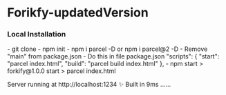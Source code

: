 # Forikfy-updatedVersion
<h3>Local Installation </h3>
- git clone <repo url>
- npm init 
- npm i parcel -D or npm i parcel@2 -D 
- Remove "main" from package.json
- Do this in file package.json
  "scripts": {
    "start": "parcel index.html",
    "build": "parcel build index.html"
  },
- npm start 
> forkify@1.0.0 start
> parcel index.html

Server running at http://localhost:1234
✨ Built in 9ms
......

